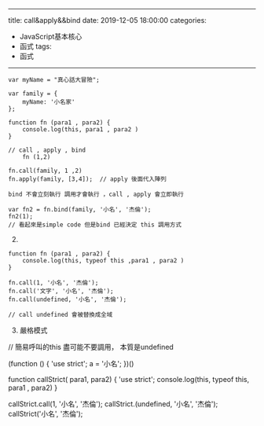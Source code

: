 
---
title: call&apply&&bind
date: 2019-12-05 18:00:00
categories: 
- JavaScript基本核心
- 函式
tags:
- 函式
---


```
var myName = "真心話大冒險";

var family = {
    myName: '小名家'
};

function fn (para1 , para2) {
    console.log(this, para1 , para2 )
}

// call , apply , bind 
    fn (1,2)

fn.call(family, 1 ,2)
fn.apply(family, [3,4]);  // apply 後面代入陣列

bind 不會立刻執行 調用才會執行 ，call , apply 會立即執行

var fn2 = fn.bind(family, '小名', '杰倫');
fn2(1);
// 看起來是simple code 但是bind 已經決定 this 調用方式

```




2. 

```
function fn (para1 , para2) {
    console.log(this, typeof this ,para1 , para2 )
}

fn.call(1, '小名', '杰倫');
fn.call('文字', '小名', '杰倫');
fn.call(undefined, '小名', '杰倫');

// call undefined 會被替換成全域
```

3. 嚴格模式

// 簡易呼叫的this 盡可能不要調用， 本質是undefined

(function () {
    'use strict';
    a = '小名';
})()

function callStrict( para1, para2) {
    'use strict';
    console.log(this, typeof this, para1 , para2)
}

callStrict.call(1, '小名', '杰倫');
callStrict.(undefined, '小名', '杰倫');
callStrict('小名', '杰倫');